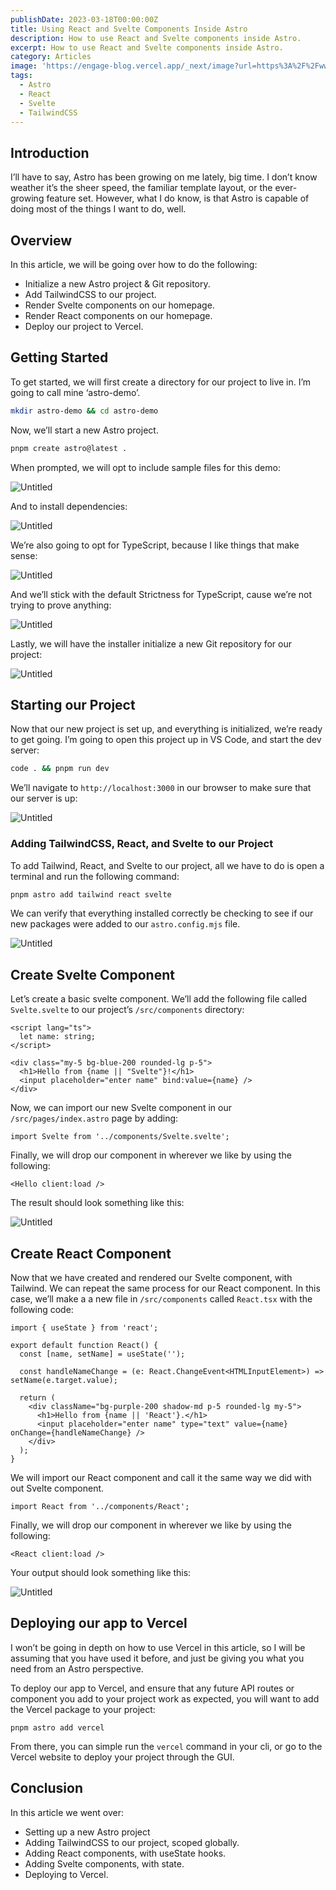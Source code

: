 ```yaml
---
publishDate: 2023-03-18T00:00:00Z
title: Using React and Svelte Components Inside Astro
description: How to use React and Svelte components inside Astro.
excerpt: How to use React and Svelte components inside Astro.
category: Articles
image: 'https://engage-blog.vercel.app/_next/image?url=https%3A%2F%2Fwww.notion.so%2Fimage%2Fhttps%253A%252F%252Fcss-tricks.com%252Fwp-content%252Fuploads%252F2021%252F05%252Fastro-homepage.png%3Ftable%3Dblock%26id%3D63300481-8309-489c-bdbc-169195374161%26cache%3Dv2&w=3840&q=75'
tags:
  - Astro
  - React
  - Svelte
  - TailwindCSS
---
```


## Introduction

I’ll have to say, Astro has been growing on me lately, big time. I don’t know weather it’s the sheer speed, the familiar template layout, or the ever-growing feature set. However, what I do know, is that Astro is capable of doing most of the things I want to do, well.

## Overview

In this article, we will be going over how to do the following:

- Initialize a new Astro project & Git repository.
- Add TailwindCSS to our project.
- Render Svelte components on our homepage.
- Render React components on our homepage.
- Deploy our project to Vercel.

## Getting Started

To get started, we will first create a directory for our project to live in. I’m going to call mine ‘astro-demo’.

```bash
mkdir astro-demo && cd astro-demo
```

Now, we’ll start a new Astro project.

```bash
pnpm create astro@latest .
```

When prompted, we will opt to include sample files for this demo:

![Untitled](https://engage-blog.vercel.app/_next/image?url=https%3A%2F%2Fs3.us-west-2.amazonaws.com%2Fsecure.notion-static.com%2Fd3507100-f7ca-4dd7-8dba-54364787266a%2FUntitled.png%3FX-Amz-Algorithm%3DAWS4-HMAC-SHA256%26X-Amz-Content-Sha256%3DUNSIGNED-PAYLOAD%26X-Amz-Credential%3DAKIAT73L2G45EIPT3X45%252F20230318%252Fus-west-2%252Fs3%252Faws4_request%26X-Amz-Date%3D20230318T204220Z%26X-Amz-Expires%3D86400%26X-Amz-Signature%3D4b9f3a86f22b3c9ec80c3fdb680a6aed8e2b4f9ac8ad808338161c3b24ba03f1%26X-Amz-SignedHeaders%3Dhost%26x-id%3DGetObject&w=3840&q=75)

And to install dependencies:

![Untitled](https://engage-blog.vercel.app/_next/image?url=https%3A%2F%2Fs3.us-west-2.amazonaws.com%2Fsecure.notion-static.com%2Fa0678f2c-852f-4937-96b5-4739c9dd0b2b%2FUntitled.png%3FX-Amz-Algorithm%3DAWS4-HMAC-SHA256%26X-Amz-Content-Sha256%3DUNSIGNED-PAYLOAD%26X-Amz-Credential%3DAKIAT73L2G45EIPT3X45%252F20230318%252Fus-west-2%252Fs3%252Faws4_request%26X-Amz-Date%3D20230318T204220Z%26X-Amz-Expires%3D86400%26X-Amz-Signature%3D7062d7b59a4c36107aa9eba2f01aefc3c49774a082b2dc5d4ab3e1c336ed8301%26X-Amz-SignedHeaders%3Dhost%26x-id%3DGetObject&w=3840&q=75)

We’re also going to opt for TypeScript, because I like things that make sense:

![Untitled](https://engage-blog.vercel.app/_next/image?url=https%3A%2F%2Fs3.us-west-2.amazonaws.com%2Fsecure.notion-static.com%2Fa1c4afd8-9206-468e-a934-388ec53626e0%2FUntitled.png%3FX-Amz-Algorithm%3DAWS4-HMAC-SHA256%26X-Amz-Content-Sha256%3DUNSIGNED-PAYLOAD%26X-Amz-Credential%3DAKIAT73L2G45EIPT3X45%252F20230318%252Fus-west-2%252Fs3%252Faws4_request%26X-Amz-Date%3D20230318T204220Z%26X-Amz-Expires%3D86400%26X-Amz-Signature%3De2c6607f67ea27300ecfe5ef82e8e5cc6f1b22d4728fa0d8487881ce2d9015c8%26X-Amz-SignedHeaders%3Dhost%26x-id%3DGetObject&w=3840&q=75)

And we’ll stick with the default Strictness for TypeScript, cause we’re not trying to prove anything:

![Untitled](https://engage-blog.vercel.app/_next/image?url=https%3A%2F%2Fs3.us-west-2.amazonaws.com%2Fsecure.notion-static.com%2F1fc86459-ef77-4606-81d2-cc89f17f87a3%2FUntitled.png%3FX-Amz-Algorithm%3DAWS4-HMAC-SHA256%26X-Amz-Content-Sha256%3DUNSIGNED-PAYLOAD%26X-Amz-Credential%3DAKIAT73L2G45EIPT3X45%252F20230318%252Fus-west-2%252Fs3%252Faws4_request%26X-Amz-Date%3D20230318T204220Z%26X-Amz-Expires%3D86400%26X-Amz-Signature%3Dd21975dc99ae96a78778906f1aa57b58f39ada14e468c735f0f64bccc32ba94d%26X-Amz-SignedHeaders%3Dhost%26x-id%3DGetObject&w=2048&q=75)

Lastly, we will have the installer initialize a new Git repository for our project:

![Untitled](https://engage-blog.vercel.app/_next/image?url=https%3A%2F%2Fs3.us-west-2.amazonaws.com%2Fsecure.notion-static.com%2Fa39b8f82-c44c-4285-96b2-caf0d992868b%2FUntitled.png%3FX-Amz-Algorithm%3DAWS4-HMAC-SHA256%26X-Amz-Content-Sha256%3DUNSIGNED-PAYLOAD%26X-Amz-Credential%3DAKIAT73L2G45EIPT3X45%252F20230318%252Fus-west-2%252Fs3%252Faws4_request%26X-Amz-Date%3D20230318T204220Z%26X-Amz-Expires%3D86400%26X-Amz-Signature%3Dda66a96006a78aa5ad2e9536b986b9c17faf6dccbadf558a3f1fa5a6286acd9b%26X-Amz-SignedHeaders%3Dhost%26x-id%3DGetObject&w=3840&q=75)

## Starting our Project

Now that our new project is set up, and everything is initialized, we’re ready to get going. I’m going to open this project up in VS Code, and start the dev server:

```bash
code . && pnpm run dev
```

We’ll navigate to `http://localhost:3000` in our browser to make sure that our server is up:

![Untitled](https://engage-blog.vercel.app/_next/image?url=https%3A%2F%2Fs3.us-west-2.amazonaws.com%2Fsecure.notion-static.com%2Ff45db821-fa5e-4421-8b59-cbb5d95f653f%2FUntitled.png%3FX-Amz-Algorithm%3DAWS4-HMAC-SHA256%26X-Amz-Content-Sha256%3DUNSIGNED-PAYLOAD%26X-Amz-Credential%3DAKIAT73L2G45EIPT3X45%252F20230318%252Fus-west-2%252Fs3%252Faws4_request%26X-Amz-Date%3D20230318T204220Z%26X-Amz-Expires%3D86400%26X-Amz-Signature%3Dadf6640bdd9b6ecbec7e268b1ee1ddccfb12a536c18f945b9982b317e0bd20ee%26X-Amz-SignedHeaders%3Dhost%26x-id%3DGetObject&w=3840&q=75)

### Adding TailwindCSS, React, and Svelte to our Project

To add Tailwind, React, and Svelte to our project, all we have to do is open a terminal and run the following command:

```bash
pnpm astro add tailwind react svelte
```

We can verify that everything installed correctly be checking to see if our new packages were added to our `astro.config.mjs` file.

![Untitled](https://engage-blog.vercel.app/_next/image?url=https%3A%2F%2Fs3.us-west-2.amazonaws.com%2Fsecure.notion-static.com%2Ff45db821-fa5e-4421-8b59-cbb5d95f653f%2FUntitled.png%3FX-Amz-Algorithm%3DAWS4-HMAC-SHA256%26X-Amz-Content-Sha256%3DUNSIGNED-PAYLOAD%26X-Amz-Credential%3DAKIAT73L2G45EIPT3X45%252F20230318%252Fus-west-2%252Fs3%252Faws4_request%26X-Amz-Date%3D20230318T204220Z%26X-Amz-Expires%3D86400%26X-Amz-Signature%3Dadf6640bdd9b6ecbec7e268b1ee1ddccfb12a536c18f945b9982b317e0bd20ee%26X-Amz-SignedHeaders%3Dhost%26x-id%3DGetObject&w=3840&q=75)

## Create Svelte Component

Let’s create a basic svelte component. We’ll add the following file called `Svelte.svelte` to our project’s `/src/components` directory:

```tsx
<script lang="ts">
  let name: string;
</script>

<div class="my-5 bg-blue-200 rounded-lg p-5">
  <h1>Hello from {name || "Svelte"}!</h1>
  <input placeholder="enter name" bind:value={name} />
</div>
```

Now, we can import our new Svelte component in our `/src/pages/index.astro` page by adding:

```tsx
import Svelte from '../components/Svelte.svelte';
```

Finally, we will drop our component in wherever we like by using the following:

```tsx
<Hello client:load />
```

The result should look something like this:

![Untitled](https://engage-blog.vercel.app/_next/image?url=https%3A%2F%2Fs3.us-west-2.amazonaws.com%2Fsecure.notion-static.com%2Ff45db821-fa5e-4421-8b59-cbb5d95f653f%2FUntitled.png%3FX-Amz-Algorithm%3DAWS4-HMAC-SHA256%26X-Amz-Content-Sha256%3DUNSIGNED-PAYLOAD%26X-Amz-Credential%3DAKIAT73L2G45EIPT3X45%252F20230318%252Fus-west-2%252Fs3%252Faws4_request%26X-Amz-Date%3D20230318T204220Z%26X-Amz-Expires%3D86400%26X-Amz-Signature%3Dadf6640bdd9b6ecbec7e268b1ee1ddccfb12a536c18f945b9982b317e0bd20ee%26X-Amz-SignedHeaders%3Dhost%26x-id%3DGetObject&w=3840&q=75)

## Create React Component

Now that we have created and rendered our Svelte component, with Tailwind. We can repeat the same process for our React component. In this case, we’ll make a a new file in `/src/components` called `React.tsx` with the following code:

```tsx
import { useState } from 'react';

export default function React() {
  const [name, setName] = useState('');

  const handleNameChange = (e: React.ChangeEvent<HTMLInputElement>) => setName(e.target.value);

  return (
    <div className="bg-purple-200 shadow-md p-5 rounded-lg my-5">
      <h1>Hello from {name || 'React'}.</h1>
      <input placeholder="enter name" type="text" value={name} onChange={handleNameChange} />
    </div>
  );
}
```

We will import our React component and call it the same way we did with out Svelte component.

```tsx
import React from '../components/React';
```

Finally, we will drop our component in wherever we like by using the following:

```tsx
<React client:load />
```

Your output should look something like this:

![Untitled](https://engage-blog.vercel.app/_next/image?url=https%3A%2F%2Fs3.us-west-2.amazonaws.com%2Fsecure.notion-static.com%2Fa8818580-130b-4233-bf3a-18b41193c974%2FUntitled.png%3FX-Amz-Algorithm%3DAWS4-HMAC-SHA256%26X-Amz-Content-Sha256%3DUNSIGNED-PAYLOAD%26X-Amz-Credential%3DAKIAT73L2G45EIPT3X45%252F20230318%252Fus-west-2%252Fs3%252Faws4_request%26X-Amz-Date%3D20230318T204220Z%26X-Amz-Expires%3D86400%26X-Amz-Signature%3D4a11049974beb054374be21d710f35e91e5b610f2798f180d771ada0aaf839d4%26X-Amz-SignedHeaders%3Dhost%26x-id%3DGetObject&w=3840&q=75)

## Deploying our app to Vercel

I won’t be going in depth on how to use Vercel in this article, so I will be assuming that you have used it before, and just be giving you what you need from an Astro perspective.

To deploy our app to Vercel, and ensure that any future API routes or component you add to your project work as expected, you will want to add the Vercel package to your project:

```tsx
pnpm astro add vercel
```

From there, you can simple run the `vercel` command in your cli, or go to the Vercel website to deploy your project through the GUI.

## Conclusion

In this article we went over:

- Setting up a new Astro project
- Adding TailwindCSS to our project, scoped globally.
- Adding React components, with useState hooks.
- Adding Svelte components, with state.
- Deploying to Vercel.
